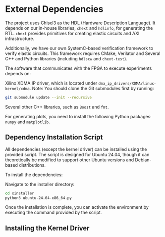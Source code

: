# External Dependencies

The project uses Chisel3 as the HDL (Hardware Description Language).
It depends on our in-house libraries, `chext` and `hdlinfo`, for generating the RTL.
`chext` provides primitives for creating elastic circuits and AXI infrastructure.

Additionally, we have our own SystemC-based verification framework to verify elastic circuits. This framework requires CMake, Verilator and Several C++ and Python libraries (including `hdlscw` and `chext-test`).

The software that communicates with the FPGA to execute experiments depends on:

Xilinx XDMA IP driver, which is located under `dma_ip_drivers/XDMA/linux-kernel/xdma`.
Note: You should clone the Git submodules first by running:

```bash
git submodule update --init --recursive
```

Several other C++ libraries, such as `Boost` and `fmt`.

For generating plots, you need to install the following Python packages: `numpy` and `matplotlib`.

## Dependency Installation Script

All dependencies (except the kernel driver) can be installed using the provided script.
The script is designed for Ubuntu 24.04, though it can theoretically be modified to support other Ubuntu versions and Debian-based distributions.

To install the dependencies:

Navigate to the installer directory:

```bash
cd xinstaller
python3 ubuntu-24.04-x86_64.py
```

Once the installation is complete, you can activate the environment by executing the command provided by the script.

## Installing the Kernel Driver


